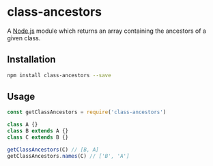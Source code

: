 # class-ancestors

A [Node.js](https://nodejs.org/) module which returns an array containing the ancestors of a given class.

## Installation

```bash
npm install class-ancestors --save
```

## Usage

```javascript
const getClassAncestors = require('class-ancestors')

class A {}
class B extends A {}
class C extends B {}

getClassAncestors(C) // [B, A]
getClassAncestors.names(C) // ['B', 'A']
```
